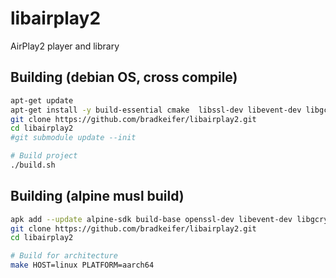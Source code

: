 # libairplay2
AirPlay2 player and library

## Building (debian OS, cross compile)

```sh
apt-get update
apt-get install -y build-essential cmake  libssl-dev libevent-dev libgcrypt20-dev libconfuse-dev
git clone https://github.com/bradkeifer/libairplay2.git
cd libairplay2
#git submodule update --init

# Build project
./build.sh
```

## Building (alpine musl build)

```sh
apk add --update alpine-sdk build-base openssl-dev libevent-dev libgcrypt-dev libconfuse-dev
git clone https://github.com/bradkeifer/libairplay2.git
cd libairplay2

# Build for architecture
make HOST=linux PLATFORM=aarch64
```
